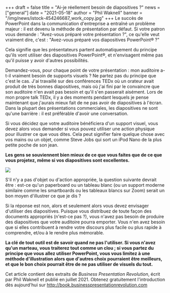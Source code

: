 +++
draft = false
title = "Ai-je réellement besoin de diapositives ?"
news = ["general"]
date = "2021-05-18"
author = "Phil Waknell"
banner = "/img/news/istock-454246687_work_copy.jpg"
+++
Le succès de PowerPoint dans la communication d'entreprise a entraîné un problème majeur : il est devenu la méthode de présentation par défaut. Si votre patron vous demande : "Avez-vous préparé votre présentation ?", ce qu'elle veut vraiment dire, c'est : "Avez-vous préparé vos diapositives PowerPoint® ?"

Cela signifie que les présentateurs partent automatiquement du principe qu'ils vont utiliser des diapositives PowerPoint®, et n'envisagent même pas qu'il puisse y avoir d'autres possibilités.

Demandez-vous, pour chaque point de votre présentation : mon auditoire a-t-il vraiment besoin de supports visuels ? Ne partez pas du principe que c'est le cas. J'ai travaillé sur des conférences TEDx où un orateur avait produit de très bonnes diapositives, mais où j'ai fini par le convaincre que son auditoire n'en avait pas besoin et qu'il s'en passerait aisément. Lors de mon propre talk TEDx, il y a des moments pendant lesquels je pense maintenant que j'aurais mieux fait de ne pas avoir de diapositives à l'écran. Dans la plupart des présentations commerciales, les diapositives ne sont qu'une barrière : il est préférable d'avoir une conversation.

Si vous décidez que votre auditoire bénéficiera d'un support visuel, vous devez alors vous demander si vous pouvez utiliser une action physique pour illustrer ce que vous dites. Cela peut signifier faire quelque chose avec vos mains ou un objet, comme Steve Jobs qui sort un iPod Nano de la plus petite poche de son jean.

**Les gens se souviennent bien mieux de ce que vous faites que de ce que vous projetez, même si vos diapositives sont excellentes.**

![](/img/news/istock-454246687_work_copy.jpg)

S'il n'y a pas d'objet ou d'action appropriée, la question suivante devrait être : est-ce qu'un paperboard ou un tableau blanc (ou un support moderne similaire comme les smartboards ou les tableaux blancs sur Zoom) serait un bon moyen d'illustrer ce que je dis ?

Si la réponse est non, alors et seulement alors vous devez envisager d'utiliser des diapositives. Puisque vous distribuez de toute façon des documents appropriés (n'est-ce pas ?), vous n'avez pas besoin de produire des diapositives que votre auditoire pourra emporter. Vous n'en avez besoin que si elles contribuent à rendre votre discours plus facile ou plus rapide à comprendre, et/ou à le rendre plus mémorable.

**La clé de tout outil est de savoir quand ne pas l'utiliser. Si vous n'avez qu'un marteau, vous traiterez tout comme un clou ; si vous partez du principe que vous allez utiliser PowerPoint, vous vous limitez à une méthode d'illustration alors que d'autres choix pourraient être meilleurs, et que le bon choix pourrait être de ne pas utiliser de visuels du tout.**

Cet article contient des extraits de *Business Presentation Revolution*, écrit par Phil Waknell et publié en juillet 2021. Obtenez gratuitement l'introduction dès aujourd'hui sur <http://book.businesspresentationrevolution.com>